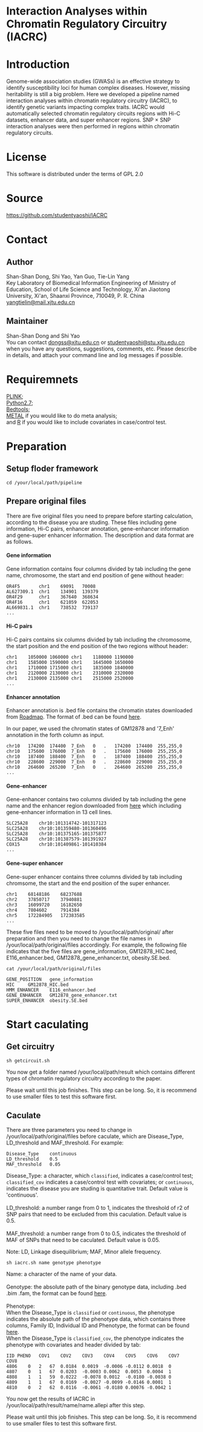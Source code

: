 # Interaction Analyses within Chromatin Regulatory Circuitry (IACRC)

# Introduction

Genome-wide association studies (GWASs) is an effective strategy to identify susceptibility loci for human complex diseases. However, missing heritability is still a big problem. Here we developed a pipeline named interaction analyses within chromatin regulatory circuitry (IACRC), to identify genetic variants impacting complex traits. IACRC would automatically selected chromatin regulatory circuits regions with Hi-C datasets, enhancer data, and super enhancer regions. SNP × SNP interaction analyses were then performed in regions within chromatin regulatory circuits.

# License

This software is distributed under the terms of GPL 2.0

# Source

https://github.com/studentyaoshi/IACRC

# Contact

## Author

Shan-Shan Dong, Shi Yao, Yan Guo, Tie-Lin Yang </br>
Key Laboratory of Biomedical Information Engineering of Ministry of Education, School of Life Science and Technology, Xi'an Jiaotong University, Xi'an, Shaanxi Province, 710049, P. R. China </br>
yangtielin@mail.xjtu.edu.cn

## Maintainer

Shan-Shan Dong and Shi Yao </br>
You can contact dongss@xjtu.edu.cn or studentyaoshi@stu.xjtu.edu.cn when you have any questions, suggestions, comments, etc. Please describe in details, and attach your command line and log messages if possible.

# Requiremnets

[PLINK](https://www.cog-genomics.org/plink2);</br>
[Python2.7](https://www.python.org/downloads/);</br>
[Bedtools](http://bedtools.readthedocs.io/en/latest/content/installation.html);</br>
[METAL](http://csg.sph.umich.edu/abecasis/metal/download/) if you would like to do meta analysis;</br>
and [R](https://www.r-project.org/) if you would like to include covariates in case/control test.

# Preparation

## Setup floder framework

```
cd /your/local/path/pipeline
```

## Prepare original files
There are five original files you need to prepare before starting calculation, according to the disease you are studing. These files including gene information, Hi-C pairs, enhancer annotation, gene-enhancer information and gene-super enhancer information. The description and data format are as follows.

#### Gene information

Gene information contains four columns divided by tab including the gene name, chromosome, the start and end position of gene without header:

```
OR4F5		chr1	69091	70008
AL627309.1	chr1	134901	139379
OR4F29		chr1	367640	368634
OR4F16		chr1	621059	622053
AL669831.1	chr1	738532	739137
...
```

#### Hi-C pairs

Hi-C pairs contains six columns divided by tab including the chromosome, the start position and the end position of the two regions without  header:

```
chr1	1050000	1060000	chr1	1180000	1190000
chr1	1585000	1590000	chr1	1645000	1650000
chr1	1710000	1715000	chr1	1835000	1840000
chr1	2120000	2130000	chr1	2310000	2320000
chr1	2130000	2135000	chr1	2515000	2520000
...
```

#### Enhancer annotation

Enhancer annotation is .bed file contains the chromatin states downloaded from [Roadmap](http://egg2.wustl.edu/roadmap/data/byFileType/chromhmmSegmentations/ChmmModels/coreMarks/jointModel/final/). The format of .bed can be found [here](http://www.ensembl.org/info/website/upload/bed.html).

In our paper, we used the chromatin states of GM12878 and '7_Enh' annotation in the forth column as input.

```
chr10	174200	174400	7_Enh	0	.	174200	174400	255,255,0
chr10	175600	176000	7_Enh	0	.	175600	176000	255,255,0
chr10	187400	188400	7_Enh	0	.	187400	188400	255,255,0
chr10	228600	229000	7_Enh	0	.	228600	229000	255,255,0
chr10	264600	265200	7_Enh	0	.	264600	265200	255,255,0
...
```

#### Gene-enhancer
Gene-enhancer contains two columns divided by tab including the gene name and the enhancer region downloaded from [here](http://genetics.case.edu/prestige) which including gene-enhancer information in 13 cell lines.

```
SLC25A28	chr10:101314742-101317123
SLC25A28	chr10:101359480-101360496
SLC25A28	chr10:101375165-101375877
SLC25A28	chr10:101387579-101391927
COX15		chr10:101409861-101410384
...
```

#### Gene-super enhancer
Gene-super enhancer contains three columns divided by tab including chromsome, the start and the end position of the super enhancer.

```
chr1	68148186	68237688
chr2	37850717	37940881
chr3	16099720	16182650
chr4	7804602		7914384
chr5	172284905	172383585
...
```
These five files need to be moved to /your/local/path/original/ after preparation and then you need to change the file names in /your/local/path/original/files accordingly. For example, the following file indicates that the five files are gene_information, GM12878_HIC.bed, E116_enhancer.bed, GM12878_gene_enhancer.txt, obesity.SE.bed.

```
cat /your/local/path/original/files
```

```
GENE_POSITION	gene_information
HIC		GM12878_HIC.bed
HMM_ENHANCER	E116_enhancer.bed
GENE_ENHANCER	GM12878_gene_enhancer.txt
SUPER_ENHANCER	obesity.SE.bed
```

# Start caculating

## Get circuitry
```
sh getcircuit.sh
```
You now get a folder named /your/local/path/result which contains different types of chromatin regulatory circuitry according to the paper.

Please wait until this job finishes.
This step can be long. So, it is recommend to use smaller files to test this software first.

## Caculate

There are three parameters you need to change in /your/local/path/original/files before caculate, which are Disease_Type, LD_threshold and MAF_threshold. For example:

```
Disease_Type	continuous
LD_threshold	0.5
MAF_threshold	0.05
```

Disease_Type: a character, which `classified`, indicates a case/control test; `classified_cov` indicates a case/control test with covariates; or `continuous`, indicates the disease you are studing is quantitative trait. Default value is 'continuous'.</br>
</br>
LD_threshold: a number range from 0 to 1, indicates the threshold of r2 of SNP pairs that need to be excluded from this caculation. Default value is 0.5.</br>
</br>
MAF_threshold: a number range from 0 to 0.5, indicates the threshold of MAF of SNPs that need to be caculated. Default value is 0.05.

Note: LD, Linkage disequilibrium; MAF, Minor allele frequency.

```
sh iacrc.sh name genotype phenotype
```

Name: a character of the name of your data. </br></br>
Genotype: the absolute path of the binary genotype data, including .bed .bim .fam, the format can be found [here](http://zzz.bwh.harvard.edu/plink/data.shtml#bed). </br></br>
Phenotype: </br>
When the Disease_Type is `classified` or `continuous`, the phenotype indicates the absolute path of the phenotype data, which contains three columns, Family ID, Individual ID and Phenotype, the format can be found [here](http://zzz.bwh.harvard.edu/plink/data.shtml#pheno).</br>
When the Disease_Type is `classified_cov`, the phenotype indicates the phenotype with covariates and header divided by tab:

```
IID	PHENO	COV1	COV2	COV3	COV4	COV5	COV6	COV7	COV8
4806	0	2	67	0.0184	0.0019	-0.0006	-0.0112	0.0018	0
4807	0	1	67	0.0203	-0.0003	0.0062	0.0053	0.0004	1
4808	1	1	59	0.0222	-0.0078	0.0012	-0.0180	-0.0038	0
4809	1	1	67	0.0169	-0.0027	-0.0099	-0.0146	0.0001	1
4810	0	2	62	0.0116	-0.0061	-0.0180	0.00076	-0.0042	1
```

You now get the results of IACRC in /your/local/path/result/name/name.allepi after this step.

Please wait until this job finishes. This step can be long. So, it is recommend to use smaller files to test this software first.
